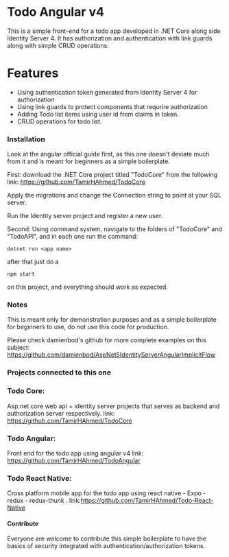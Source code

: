 # Todo Angular v4

This is a simple front-end for a todo app developed in .NET Core along side Identity Server 4. It has authorization and authentication with link guards along with simple CRUD operations.


# Features

  - Using authentication token generated from Identity Server 4 for authorization
  - Using link guards to protect components that requrire authorization
  - Adding Todo list items using user id from claims in token.
  - CRUD operations for todo list.

### Installation

Look at the angular official guide first, as this one doesn't deviate much from it and is meant for beginners as a simple boilerplate.

First: download the .NET Core project titled "TodoCore" from the following 
link: https://github.com/TamirHAhmed/TodoCore

Apply the migrations and change the Connection string to point at your SQL server.

Run the Identity server project and register a new user.

Second: Using command system, navigate to the folders of "TodoCore" and "TodoAPI", and in each one run the command:
```
dotnet run <app name>
```
after that just do a 

```
npm start
```

on this project, and everything should work as expected.

### Notes

This is meant only for demonstration purposes and as a simple boilerplate for beginners to use, do not use this code for production.

Please check damienbod's github for more complete examples on this subject:
https://github.com/damienbod/AspNet5IdentityServerAngularImplicitFlow



### Projects connected to this one

### Todo Core:
Asp.net core web api + identity server projects that serves as backend and authorization server respectively.
link: https://github.com/TamirHAhmed/TodoCore

### Todo Angular:
Front end for the todo app using angular v4
link: https://github.com/TamirHAhmed/TodoAngular

### Todo React Native:
Cross platform mobile app for the todo app using react native - Expo - redux - redux-thunk .
link:https://github.com/TamirHAhmed/Todo-React-Native



#### Contribute

Everyone are welcome to contribute this simple boilerplate to have the basics of security integrated with authentication/authorization tokens.
